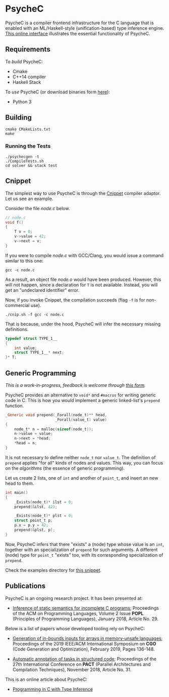 # PsycheC

PsycheC is a compiler frontend infrastructure for the C language that is enabled with an ML/Haskell-style (unification-based) type inference engine.
[This online interface](http://cuda.dcc.ufmg.br/psyche-c/) illustrates the essential functionality of PsycheC.

## Requirements

To *build* PsycheC:

* Cmake
* C++14 compiler
* Haskell Stack

To *use* PsycheC (or download binaries form [here](http://www.cnippet.cc/)):

* Python 3

## Building

    cmake CMakeLists.txt  
    make

### Running the Tests

    ./psychecgen -t
    ./CompileTests.sh
    cd solver && stack test

## Cnippet

The simplest way to use PsycheC is through the [Cnippet](http://www.cnippet.cc) compiler adaptor.
Let us see an example.

Consider the file *node.c* below.

```c
// node.c
void f()
{
    T v = 0;
    v->value = 42;
    v->next = v;
}
```

If you were to compile *node.c* with GCC/Clang, you would issue a command similar to this one:

    gcc -c node.c

As a result, an object file *node.o* would have been produced.
However, this will not happen, since a declaration for `T` is not available.
Instead, you will get an "undeclared identifier" error.

Now, if you invoke Cnippet, the compilation succeeds (flag `-f` is for non-commercial use).

    ./cnip.sh -f gcc -c node.c

That is because, under the hood, PsycheC will infer the necessary missing definitions.

```c
typedef struct TYPE_1__
{
    int value;
    struct TYPE_1__* next;
}* T;
```

## Generic Programming

*This is a work-in-progress, feedback is welcome through [this form](https://forms.gle/oJj1YEhAk3jwvHRo8).*

PsycheC provides an alternative to `void*` and `#macros` for writing generic code in C.
This is how you would implement a generic linked-list's `prepend` function.

```c
_Generic void prepend(_Forall(node_t)** head,
                      _Forall(value_t) value)
{
    node_t* n = malloc(sizeof(node_t));
    n->value = value;
    n->next = *head;
    *head = n;
}
```

It is not necessary to define neither `node_t` nor `value_t`.
The definition of `prepend` applies "for all" kinds of nodes and values.
This way, you can focus on the *algorithms* (the essence of generic programming).

Let us create 2 lists, one of `int` and another of `point_t`, and insert an new head to them.

```c
int main()
{
    _Exists(node_t)* ilst = 0;
    prepend(&ilst, 42);

    _Exists(node_t)* plst = 0;
    struct point_t p;
    p.x = p.y = 42;
    prepend(&plst, p);
}

```

Now, PsycheC infers that there "exists" a (node) type whose value is an `int`,
together with an specialization of `prepend` for such arguments.
A different (node) type for `point_t` "exists" too, with its corresponding specialization of `prepend`.

Check the examples directory for [this snippet](https://github.com/ltcmelo/psychec/blob/master/examples/generic_list.c).


## Publications

PsycheC is an ongoing research project.
It has been presented at:

- [Inference of static semantics for incomplete C programs](https://dl.acm.org/citation.cfm?id=3158117);
Proceedings of the ACM on Programming Languages, Volume 2 Issue **POPL** (Principles of Programming Languages),
January 2018, Article No. 29.

Below is a list of papers whose developed tooling rely on PsycheC:

- [Generation of in-bounds inputs for arrays in memory-unsafe languages](https://dl.acm.org/citation.cfm?id=3314890);
Proceedings of the 2019 IEEE/ACM International Symposium on **CGO** (Code Generation and Optimization),
February 2019, Pages 136-148.

- [Automatic annotation of tasks in structured code](https://dl.acm.org/citation.cfm?id=3243200);
Proceedings of the 27th International Conference on **PACT** (Parallel Architectures and Compilation Techniques),
November 2018, Article No. 31.

This is an online article about PsycheC:

- [Programming in C with Type Inference](https://www.codeproject.com/Articles/1238603/Programming-in-C-with-Type-Inference)
